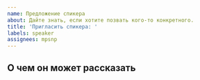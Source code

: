 ```yaml
---
name: Предложение спикера
about: Дайте знать, если хотите позвать кого-то конкретного.
title: 'Пригласить спикера: '
labels: speaker
assignees: mpsnp
---
```


## О чем он может рассказать
<!-- коротко опишите о чем он может рассказать и почему именно он -->
